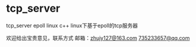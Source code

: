 # tcp_server
tcp_server epoll linux c++
linux下基于epoll的tcp服务器


欢迎给出宝贵意见，联系方式
邮箱：zhujy127@163.com
      735233657@qq.com
